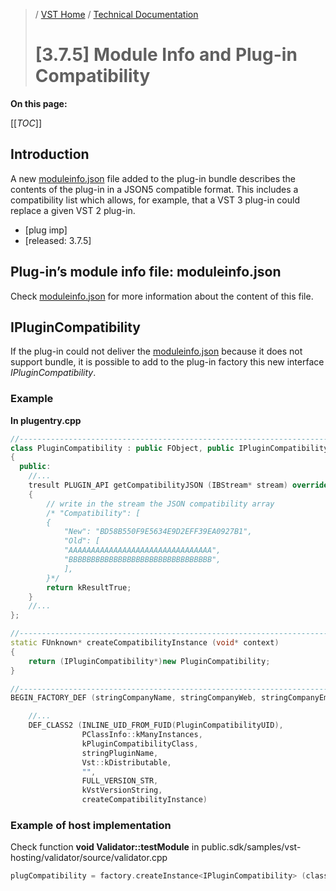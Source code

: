 >/ [VST Home](../../../) / [Technical Documentation](../../Index.md)
>
># [3.7.5] Module Info and Plug-in Compatibility

**On this page:**

[[_TOC_]]

## Introduction

A new [moduleinfo.json](../../../Technical+Documentation/VST+Module+Architecture/ModuleInfo-JSON.md) file added to the plug-in bundle describes the contents of the plug-in in a JSON5 compatible format. This includes a compatibility list which allows, for example, that a VST 3 plug-in could replace a given VST 2 plug-in.

- [plug imp]
- [released: 3.7.5]

## Plug-in’s module info file: moduleinfo.json

Check [moduleinfo.json](../../../Technical+Documentation/VST+Module+Architecture/ModuleInfo-JSON.md) for more information about the content of this file.

## IPluginCompatibility

If the plug-in could not deliver the [moduleinfo.json](../../../Technical+Documentation/VST+Module+Architecture/ModuleInfo-JSON.md) because it does not support bundle, it is possible to add to the plug-in factory this new interface *IPluginCompatibility*.
### Example

**In plugentry.cpp**

``` c++
//------------------------------------------------------------------------
class PluginCompatibility : public FObject, public IPluginCompatibility
{
  public:  
    //... 
    tresult PLUGIN_API getCompatibilityJSON (IBStream* stream) override
    {
        // write in the stream the JSON compatibility array
        /* "Compatibility": [
        {
            "New": "BD58B550F9E5634E9D2EFF39EA0927B1",
            "Old": [
            "AAAAAAAAAAAAAAAAAAAAAAAAAAAAAAAA",
            "BBBBBBBBBBBBBBBBBBBBBBBBBBBBBBBB",
            ],
	    }*/
	    return kResultTrue;
    }
    //... 
};

//------------------------------------------------------------------------
static FUnknown* createCompatibilityInstance (void* context)
{
	return (IPluginCompatibility*)new PluginCompatibility;
}

//------------------------------------------------------------------------
BEGIN_FACTORY_DEF (stringCompanyName, stringCompanyWeb, stringCompanyEmail)

    //...
    DEF_CLASS2 (INLINE_UID_FROM_FUID(PluginCompatibilityUID),
				PClassInfo::kManyInstances,
				kPluginCompatibilityClass,
				stringPluginName,
				Vst::kDistributable,
				"",
				FULL_VERSION_STR,
				kVstVersionString,
				createCompatibilityInstance)
```

### Example of host implementation

Check function **void Validator::testModule** in public.sdk/samples/vst-hosting/validator/source/validator.cpp

``` c++
plugCompatibility = factory.createInstance<IPluginCompatibility> (classInfo.ID ());
```
